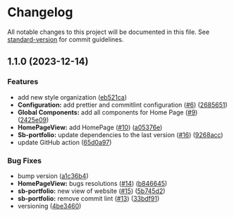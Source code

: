 # Changelog

All notable changes to this project will be documented in this file. See [standard-version](https://github.com/conventional-changelog/standard-version) for commit guidelines.

## 1.1.0 (2023-12-14)

### Features

- add new style organization ([eb521ca](https://github.com/stefanBid/sb-portfolio/commit/eb521ca16a4442ed39306f61f6c1f2fbef389b0f))
- **Configuration:** add prettier and commitlint configuration ([#6](https://github.com/stefanBid/sb-portfolio/issues/6)) ([2685651](https://github.com/stefanBid/sb-portfolio/commit/2685651205b2b07fb307ac673478b95c999ac19f))
- **Global Components:** add all components for Home Page ([#9](https://github.com/stefanBid/sb-portfolio/issues/9)) ([2425e09](https://github.com/stefanBid/sb-portfolio/commit/2425e09f04b372152bd131f2c3c6f4a3db69d1ca))
- **HomePageView:** add HomePage ([#10](https://github.com/stefanBid/sb-portfolio/issues/10)) ([a05376e](https://github.com/stefanBid/sb-portfolio/commit/a05376e6dcd66bcb52986ade574f04882eba490b))
- **Sb-portfolio:** update dependencies to the last version ([#16](https://github.com/stefanBid/sb-portfolio/issues/16)) ([9268acc](https://github.com/stefanBid/sb-portfolio/commit/9268acc6b7b72dfe67fb4c1f2f1aa1df3fce35e9))
- update GitHub action ([65d0a97](https://github.com/stefanBid/sb-portfolio/commit/65d0a97c66a653acd5cd0aaf0c62675e755e0cb2))

### Bug Fixes

- bump version ([a1c36b4](https://github.com/stefanBid/sb-portfolio/commit/a1c36b47a369b885537d8422a2ba5e3d8137384f))
- **HomePageView:** bugs resolutions ([#14](https://github.com/stefanBid/sb-portfolio/issues/14)) ([b846645](https://github.com/stefanBid/sb-portfolio/commit/b846645ecef1bf6a0f107626062557127f7d72d2))
- **sb-portfolio:** new view of website ([#15](https://github.com/stefanBid/sb-portfolio/issues/15)) ([5b745d2](https://github.com/stefanBid/sb-portfolio/commit/5b745d27f1eeb369f5e19f0ff34dee15e8f3baaa))
- **sb-portfolio:** remove commit lint ([#13](https://github.com/stefanBid/sb-portfolio/issues/13)) ([33bdf91](https://github.com/stefanBid/sb-portfolio/commit/33bdf917284cb29b0af32a6114d94cf874073060))
- versioning ([4be3460](https://github.com/stefanBid/sb-portfolio/commit/4be34602fce23a96ba595e7fc23f181741851583))
